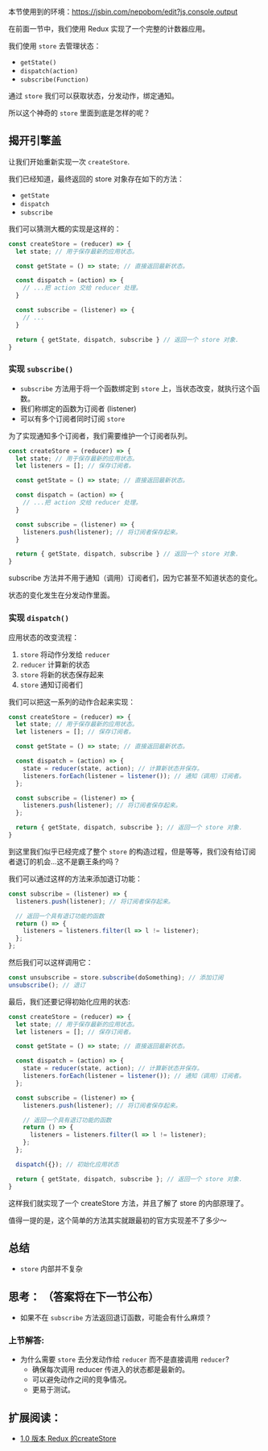<div class="dplayer-container">
  <div
    id="dplayer"
    class="dplayer"
    style="margin-bottom: 20px;"
    data-id="[07] 从头实现 store"
    data-video="http://o71w1wc99.bkt.clouddn.com/07.mp4"
    data-subtitle="./sub/07.vtt?v0.0.1"
    data-cover="http://o71w1wc99.bkt.clouddn.com/07.jpg?v0.0.1"
  ></div>
</div>

<script defer src="./js/DPlayer.min.js"></script>
<script defer src="./js/dplayer.js"></script>

本节使用到的环境：https://jsbin.com/nepobom/edit?js,console,output

在前面一节中，我们使用 Redux 实现了一个完整的计数器应用。

我们使用 `store` 去管理状态：
- `getState()`
- `dispatch(action)`
- `subscribe(Function)`

通过 `store` 我们可以获取状态，分发动作，绑定通知。

所以这个神奇的 `store` 里面到底是怎样的呢？

## 揭开引擎盖

让我们开始重新实现一次 `createStore`.

我们已经知道，最终返回的 store 对象存在如下的方法：
- `getState`
- `dispatch`
- `subscribe`

我们可以猜测大概的实现是这样的：

```js
const createStore = (reducer) => {
  let state; // 用于保存最新的应用状态。

  const getState = () => state; // 直接返回最新状态。

  const dispatch = (action) => {
    // ...把 action 交给 reducer 处理。
  }

  const subscribe = (listener) => {
    // ...
  }

  return { getState, dispatch, subscribe } // 返回一个 store 对象.
}
```

### 实现 `subscribe()`

- `subscribe` 方法用于将一个函数绑定到 `store` 上，当状态改变，就执行这个函数。
- 我们称绑定的函数为订阅者 (listener)
- 可以有多个订阅者同时订阅 `store`

为了实现通知多个订阅者，我们需要维护一个订阅者队列。

```js
const createStore = (reducer) => {
  let state; // 用于保存最新的应用状态。
  let listeners = []; // 保存订阅者。

  const getState = () => state; // 直接返回最新状态。

  const dispatch = (action) => {
    // ...把 action 交给 reducer 处理。
  }

  const subscribe = (listener) => {
    listeners.push(listener); // 将订阅者保存起来。
  }

  return { getState, dispatch, subscribe } // 返回一个 store 对象.
}
```

subscribe 方法并不用于通知（调用）订阅者们，因为它甚至不知道状态的变化。

状态的变化发生在分发动作里面。

### 实现 `dispatch()`

应用状态的改变流程：
1. `store` 将动作分发给 `reducer`
2. `reducer` 计算新的状态
3. `store` 将新的状态保存起来
4. `store` 通知订阅者们

我们可以把这一系列的动作合起来实现：

```js
const createStore = (reducer) => {
  let state; // 用于保存最新的应用状态。
  let listeners = []; // 保存订阅者。

  const getState = () => state; // 直接返回最新状态。

  const dispatch = (action) => {
    state = reducer(state, action); // 计算新状态并保存。
    listeners.forEach(listener = listener()); // 通知（调用）订阅者。
  };

  const subscribe = (listener) => {
    listeners.push(listener); // 将订阅者保存起来。
  };

  return { getState, dispatch, subscribe }; // 返回一个 store 对象.
}
```

到这里我们似乎已经完成了整个 `store` 的构造过程，但是等等，我们没有给订阅者退订的机会...这不是霸王条约吗？

我们可以通过这样的方法来添加退订功能：

```js
const subscribe = (listener) => {
  listeners.push(listener); // 将订阅者保存起来。

  // 返回一个具有退订功能的函数
  return () => {
    listeners = listeners.filter(l => l != listener);
  };
};
```

然后我们可以这样调用它：

```js
const unsubscribe = store.subscribe(doSomething); // 添加订阅
unsubscribe(); // 退订
```

最后，我们还要记得初始化应用的状态:

```js
const createStore = (reducer) => {
  let state; // 用于保存最新的应用状态。
  let listeners = []; // 保存订阅者。

  const getState = () => state; // 直接返回最新状态。

  const dispatch = (action) => {
    state = reducer(state, action); // 计算新状态并保存。
    listeners.forEach(listener = listener()); // 通知（调用）订阅者。
  };

  const subscribe = (listener) => {
    listeners.push(listener); // 将订阅者保存起来。

    // 返回一个具有退订功能的函数
    return () => {
      listeners = listeners.filter(l => l != listener);
    };
  };

  dispatch({}); // 初始化应用状态

  return { getState, dispatch, subscribe }; // 返回一个 store 对象.
}
```

这样我们就实现了一个 createStore 方法，并且了解了 store 的内部原理了。

值得一提的是，这个简单的方法其实就跟最初的官方实现差不了多少～

## 总结

- `store` 内部并不复杂

## 思考： （答案将在下一节公布）

- 如果不在 `subscribe` 方法返回退订函数，可能会有什么麻烦？

### 上节解答:

- 为什么需要 `store` 去分发动作给 `reducer` 而不是直接调用 `reducer`?
  - 确保每次调用 reducer 传进入的状态都是最新的。
  - 可以避免动作之间的竞争情况。
  - 更易于测试。

## 扩展阅读：

- [1.0 版本 Redux 的createStore](https://github.com/reactjs/redux/blob/e426039152272393f80d7f3b9e63814890a4119d/src/Store.js)

<style>{% include "./css/dplayer.css" %}</style>
